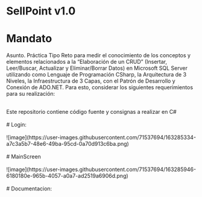 # SellPoint v1.0
# Mandato
Asunto. Práctica Tipo Reto para medir el conocimiento de los conceptos y elementos relacionados a la “Elaboración de un CRUD” (Insertar, Leer/Buscar, Actualizar y Eliminar/Borrar Datos) en Microsoft SQL Server utilizando como Lenguaje de Programación CSharp, la Arquitectura de 3 Niveles, la Infraestructura de 3 Capas, con el Patrón de Desarrollo y Conexión de ADO.NET.  Para esto, considerar los siguientes requerimientos para su realización:

<br />
Este repositorio contiene código fuente y consignas a realizar en C# 
<br />
<br />
# Login:
<br /><br />
![image](https://user-images.githubusercontent.com/71537694/163285334-a7c3a5b7-48e6-49ba-95cd-0a70d913c6ba.png)

<br />
<br />
# MainScreen
<br /><br />
![image](https://user-images.githubusercontent.com/71537694/163285946-6180180e-965b-4057-a0a7-ad2519a6906d.png)


<br />
<br />
# Documentacion:
<br />
<br />
